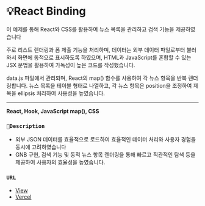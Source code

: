 # 💡React Binding
이 예제를 통해 React와 CSS를 활용하여 뉴스 목록을 관리하고 검색 기능을 제공하였습니다

주로 리스트 렌더링과 폼 제출 기능을 처리하며, 데이터는 외부 데이터 파일로부터 불러와서 화면에 동적으로 표시하도록 하였으며, HTML과 JavaScript를 혼합할 수 있는 JSX 문법을 활용하여 가독성이 높은 코드를 작성했습니다. 

data.js 파일에서 관리되며, React의 map() 함수를 사용하여 각 뉴스 항목을 반복 렌더링합니다. 뉴스 목록을 테이블 형태로 나열하고, 각 뉴스 항목은 position을 조정하여 제목을 ellipsis 처리하여 사용성을 높였습니다.


*********************************************
**React, Hook, JavaScript map(), CSS**



### `🎯Description`
- 외부 JSON 데이터를 효율적으로 로드하여 효율적인 데이터 처리와 사용자 경험을 동시에 고려하였습니다
- GNB 구현, 검색 기능 및 동적 뉴스 항목 렌더링을 통해 빠르고 직관적인 탐색 등을 제공하여 사용자의 효율성을 높였습니다.

### `URL`
- [View](https://open-source1-nu.vercel.app)
- [Vercel](https://vercel.com/harins-projects-c8638d5b/open-source1)


